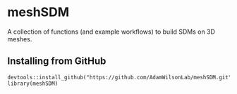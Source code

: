 
# meshSDM

A collection of functions (and example workflows) to build SDMs on 3D meshes. 


## Installing from GitHub
```
devtools::install_github("https://github.com/AdamWilsonLab/meshSDM.git")
library(meshSDM)
```
